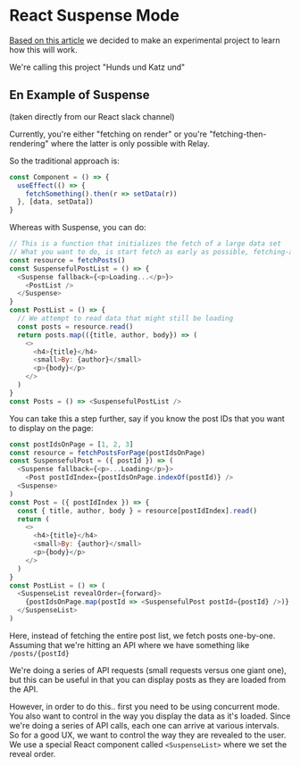 # React Suspense Mode

[Based on this article](https://reactjs.org/docs/concurrent-mode-suspense.html)
we decided to make an experimental project to learn how this will work.

We're calling this project "Hunds und Katz und"

## En Example of Suspense
(taken directly from our React slack channel)

Currently, you're either "fetching on render" or you're 
"fetching-then-rendering" where the latter is only possible with Relay.

So the traditional approach is:

```js
const Component = () => {
  useEffect(() => {
    fetchSomething().then(r => setData(r))
  }, [data, setData])
}
```

Whereas with Suspense, you can do:

```js
// This is a function that initializes the fetch of a large data set
// What you want to do, is start fetch as early as possible, fetching-as-you-render
const resource = fetchPosts()
const SuspensefulPostList = () => {
  <Suspense fallback={<p>Loading...</p>}>
    <PostList />
  </Suspense>
}
const PostList = () => {
  // We attempt to read data that might still be loading
  const posts = resource.read()
  return posts.map(({title, author, body}) => (
    <>
      <h4>{title}</h4>
      <small>By: {author}</small>
      <p>{body}</p>
    </>
  )
}
const Posts = () => <SuspensefulPostList />
```

You can take this a step further, say if you know the post IDs that you 
want to display on the page:

```js
const postIdsOnPage = [1, 2, 3]
const resource = fetchPostsForPage(postIdsOnPage)
const SuspensefulPost = ({ postId }) => (
  <Suspense fallback={<p>...Loading</p>}>
    <Post postIdIndex={postIdsOnPage.indexOf(postId)} />
  <Suspense>
)
const Post = ({ postIdIndex }) => {
  const { title, author, body } = resource[postIdIndex].read()
  return (
    <>
      <h4>{title}</h4>
      <small>By: {author}</small>
      <p>{body}</p>
    </>
  )
}
const PostList = () => (
  <SuspenseList revealOrder={forward}>
    {postIdsOnPage.map(postId => <SuspensefulPost postId={postId} />)}
  </SuspenseList>
)
```

Here, instead of fetching the entire post list, we fetch posts 
one-by-one. Assuming that we're hitting an API where we have something 
like `/posts/{postId}`

We're doing a series of API requests (small requests versus one giant 
one), but this can be useful in that you can display posts as they are 
loaded from the API.

However, in order to do this.. first you need to be using concurrent 
mode. You also want to control in the way you display the data as it's 
loaded. Since we're doing a series of API calls, each one can arrive at 
various intervals. So for a good UX, we want to control the way they are
revealed to the user. We use a special React component called 
`<SuspenseList>` where we set the reveal order.